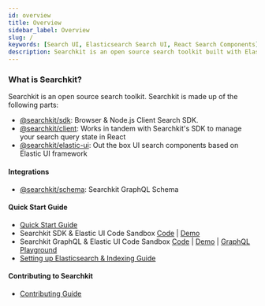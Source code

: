 ```yaml
---
id: overview
title: Overview
sidebar_label: Overview
slug: /
keywords: [Search UI, Elasticsearch Search UI, React Search Components]
description: Searchkit is an open source search toolkit built with Elasticsearch, GraphQL and React.
---
```


### What is Searchkit?

Searchkit is an open source search toolkit. Searchkit is made up of the following parts:

- [@searchkit/sdk](https://searchkit.co/docs/reference/searchkit-sdk): Browser & Node.js Client Search SDK.
- [@searchkit/client](https://searchkit.co/docs/reference/searchkit-client): Works in tandem with Searchkit's SDK to manage your search query state in React
- [@searchkit/elastic-ui](https://searchkit.co/docs/reference/searchkit-elastic-ui): Out the box UI search components based on Elastic UI framework

#### Integrations

- [@searchkit/schema](https://searchkit.co/docs/reference/searchkit-schema): Searchkit GraphQL Schema

#### Quick Start Guide

- [Quick Start Guide](https://searchkit.co/docs/quick-start/overview)
- Searchkit SDK & Elastic UI Code Sandbox [Code](https://codesandbox.io/s/searchkit-cra-xj25o0) | [Demo](https://xj25o0.csb.app/)
- Searchkit GraphQL & Elastic UI Code Sandbox [Code](https://codesandbox.io/s/searchkit-graphql-example-if14fj) | [Demo](https://if14fj.sse.codesandbox.io/) | [GraphQL Playground](https://if14fj.sse.codesandbox.io/api/graphql)
- [Setting up Elasticsearch & Indexing Guide](https://searchkit.co/docs/guides/elasticsearch-setup-indexing)

#### Contributing to Searchkit

- [Contributing Guide](https://github.com/searchkit/searchkit/blob/next/contributing.md)
